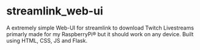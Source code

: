 # streamlink_web-ui
A extremely simple Web-UI for streamlink to download Twitch Livestreams primarly made for my RaspberryPi® but it should work on any device.
Built using HTML, CSS, JS and Flask.

